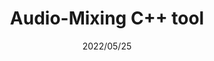 ---
layout: ../../layouts/ProjectLayout.astro
title: Audio-Mixing C++ tool
date: 2022/05/25
sumary: ~
tags: ~
value: 1
thumbnails: ~
hide: true
---